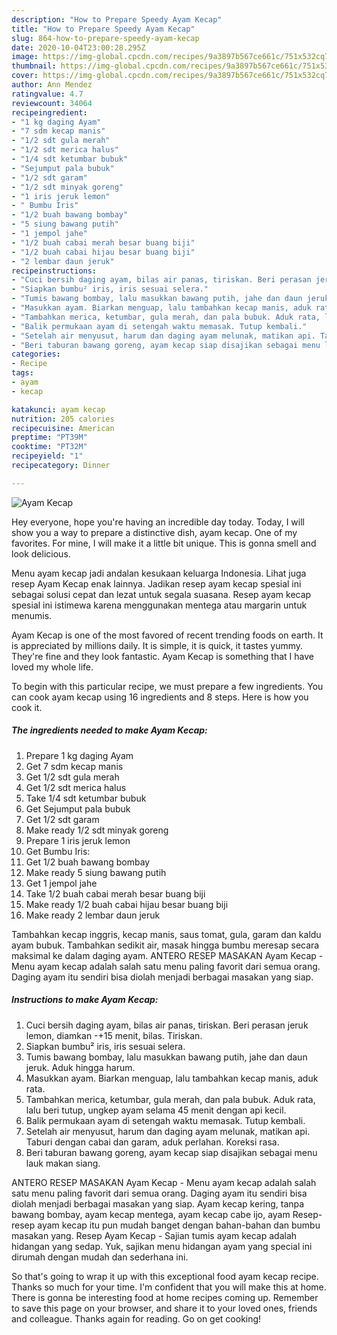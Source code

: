 ```yaml
---
description: "How to Prepare Speedy Ayam Kecap"
title: "How to Prepare Speedy Ayam Kecap"
slug: 864-how-to-prepare-speedy-ayam-kecap
date: 2020-10-04T23:00:28.295Z
image: https://img-global.cpcdn.com/recipes/9a3897b567ce661c/751x532cq70/ayam-kecap-foto-resep-utama.jpg
thumbnail: https://img-global.cpcdn.com/recipes/9a3897b567ce661c/751x532cq70/ayam-kecap-foto-resep-utama.jpg
cover: https://img-global.cpcdn.com/recipes/9a3897b567ce661c/751x532cq70/ayam-kecap-foto-resep-utama.jpg
author: Ann Mendez
ratingvalue: 4.7
reviewcount: 34064
recipeingredient:
- "1 kg daging Ayam"
- "7 sdm kecap manis"
- "1/2 sdt gula merah"
- "1/2 sdt merica halus"
- "1/4 sdt ketumbar bubuk"
- "Sejumput pala bubuk"
- "1/2 sdt garam"
- "1/2 sdt minyak goreng"
- "1 iris jeruk lemon"
- " Bumbu Iris"
- "1/2 buah bawang bombay"
- "5 siung bawang putih"
- "1 jempol jahe"
- "1/2 buah cabai merah besar buang biji"
- "1/2 buah cabai hijau besar buang biji"
- "2 lembar daun jeruk"
recipeinstructions:
- "Cuci bersih daging ayam, bilas air panas, tiriskan. Beri perasan jeruk lemon, diamkan -+15 menit, bilas. Tiriskan."
- "Siapkan bumbu² iris, iris sesuai selera."
- "Tumis bawang bombay, lalu masukkan bawang putih, jahe dan daun jeruk. Aduk hingga harum."
- "Masukkan ayam. Biarkan menguap, lalu tambahkan kecap manis, aduk rata."
- "Tambahkan merica, ketumbar, gula merah, dan pala bubuk. Aduk rata, lalu beri tutup, ungkep ayam selama 45 menit dengan api kecil."
- "Balik permukaan ayam di setengah waktu memasak. Tutup kembali."
- "Setelah air menyusut, harum dan daging ayam melunak, matikan api. Taburi dengan cabai dan garam, aduk perlahan. Koreksi rasa."
- "Beri taburan bawang goreng, ayam kecap siap disajikan sebagai menu lauk makan siang."
categories:
- Recipe
tags:
- ayam
- kecap

katakunci: ayam kecap 
nutrition: 205 calories
recipecuisine: American
preptime: "PT39M"
cooktime: "PT32M"
recipeyield: "1"
recipecategory: Dinner

---
```



![Ayam Kecap](https://img-global.cpcdn.com/recipes/9a3897b567ce661c/751x532cq70/ayam-kecap-foto-resep-utama.jpg)

Hey everyone, hope you're having an incredible day today. Today, I will show you a way to prepare a distinctive dish, ayam kecap. One of my favorites. For mine, I will make it a little bit unique. This is gonna smell and look delicious.

Menu ayam kecap jadi andalan kesukaan keluarga Indonesia. Lihat juga resep Ayam Kecap enak lainnya. Jadikan resep ayam kecap spesial ini sebagai solusi cepat dan lezat untuk segala suasana. Resep ayam kecap spesial ini istimewa karena menggunakan mentega atau margarin untuk menumis.

Ayam Kecap is one of the most favored of recent trending foods on earth. It is appreciated by millions daily. It is simple, it is quick, it tastes yummy. They're fine and they look fantastic. Ayam Kecap is something that I have loved my whole life.


To begin with this particular recipe, we must prepare a few ingredients. You can cook ayam kecap using 16 ingredients and 8 steps. Here is how you cook it.

<!--inarticleads1-->

##### The ingredients needed to make Ayam Kecap:

1. Prepare 1 kg daging Ayam
1. Get 7 sdm kecap manis
1. Get 1/2 sdt gula merah
1. Get 1/2 sdt merica halus
1. Take 1/4 sdt ketumbar bubuk
1. Get Sejumput pala bubuk
1. Get 1/2 sdt garam
1. Make ready 1/2 sdt minyak goreng
1. Prepare 1 iris jeruk lemon
1. Get  Bumbu Iris:
1. Get 1/2 buah bawang bombay
1. Make ready 5 siung bawang putih
1. Get 1 jempol jahe
1. Take 1/2 buah cabai merah besar buang biji
1. Make ready 1/2 buah cabai hijau besar buang biji
1. Make ready 2 lembar daun jeruk


Tambahkan kecap inggris, kecap manis, saus tomat, gula, garam dan kaldu ayam bubuk. Tambahkan sedikit air, masak hingga bumbu meresap secara maksimal ke dalam daging ayam. ANTERO RESEP MASAKAN Ayam Kecap - Menu ayam kecap adalah salah satu menu paling favorit dari semua orang. Daging ayam itu sendiri bisa diolah menjadi berbagai masakan yang siap. 

<!--inarticleads2-->

##### Instructions to make Ayam Kecap:

1. Cuci bersih daging ayam, bilas air panas, tiriskan. Beri perasan jeruk lemon, diamkan -+15 menit, bilas. Tiriskan.
1. Siapkan bumbu² iris, iris sesuai selera.
1. Tumis bawang bombay, lalu masukkan bawang putih, jahe dan daun jeruk. Aduk hingga harum.
1. Masukkan ayam. Biarkan menguap, lalu tambahkan kecap manis, aduk rata.
1. Tambahkan merica, ketumbar, gula merah, dan pala bubuk. Aduk rata, lalu beri tutup, ungkep ayam selama 45 menit dengan api kecil.
1. Balik permukaan ayam di setengah waktu memasak. Tutup kembali.
1. Setelah air menyusut, harum dan daging ayam melunak, matikan api. Taburi dengan cabai dan garam, aduk perlahan. Koreksi rasa.
1. Beri taburan bawang goreng, ayam kecap siap disajikan sebagai menu lauk makan siang.


ANTERO RESEP MASAKAN Ayam Kecap - Menu ayam kecap adalah salah satu menu paling favorit dari semua orang. Daging ayam itu sendiri bisa diolah menjadi berbagai masakan yang siap. Ayam kecap kering, tanpa bawang bombay, ayam kecap mentega, ayam kecap cabe ijo, ayam Resep-resep ayam kecap itu pun mudah banget dengan bahan-bahan dan bumbu masakan yang. Resep Ayam Kecap - Sajian tumis ayam kecap adalah hidangan yang sedap. Yuk, sajikan menu hidangan ayam yang special ini dirumah dengan mudah dan sederhana ini. 

So that's going to wrap it up with this exceptional food ayam kecap recipe. Thanks so much for your time. I'm confident that you will make this at home. There is gonna be interesting food at home recipes coming up. Remember to save this page on your browser, and share it to your loved ones, friends and colleague. Thanks again for reading. Go on get cooking!
